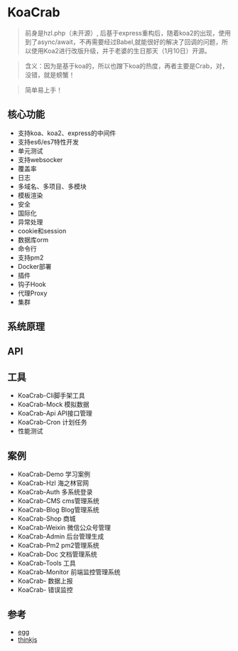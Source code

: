 # KoaCrab
> 前身是hzl.php（未开源）, 后基于express重构后，随着koa2的出现，使用到了async/await，不再需要经过Babel,就能很好的解决了回调的问题，所以使用Koa2进行改版升级，并于老婆的生日那天（1月10日）开源。

> 含义：因为是基于koa的，所以也蹭下koa的热度，再者主要是Crab，对，没错，就是螃蟹！

> 简单易上手！

## 核心功能
* 支持koa、koa2、express的中间件
* 支持es6/es7特性开发
* 单元测试
* 支持websocker
* 覆盖率
* 日志
* 多域名、多项目、多模块
* 模板渲染
* 安全
* 国际化
* 异常处理
* cookie和session
* 数据库orm
* 命令行
* 支持pm2
* Docker部署
* 插件
* 钩子Hook
* 代理Proxy
* 集群

## 系统原理

## API

## 工具
* KoaCrab-Cli脚手架工具
* KoaCrab-Mock 模拟数据
* KoaCrab-Api API接口管理
* KoaCrab-Cron 计划任务
* 性能测试

## 案例
* KoaCrab-Demo 学习案例
* KoaCrab-Hzl 海之林官网
* KoaCrab-Auth 多系统登录
* KoaCrab-CMS cms管理系统
* KoaCrab-Blog Blog管理系统
* KoaCrab-Shop 商城
* KoaCrab-Weixin 微信公众号管理
* KoaCrab-Admin 后台管理生成
* KoaCrab-Pm2 pm2管理系统
* KoaCrab-Doc 文档管理系统
* KoaCrab-Tools 工具
* KoaCrab-Monitor 前端监控管理系统
* KoaCrab- 数据上报
* KoaCrab- 错误监控


## 参考
* [egg](https://github.com/eggjs/egg)
* [thinkjs]()
